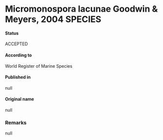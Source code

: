 # Micromonospora lacunae Goodwin & Meyers, 2004 SPECIES

#### Status
ACCEPTED

#### According to
World Register of Marine Species

#### Published in
null

#### Original name
null

### Remarks
null